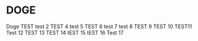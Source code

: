 # DOGE
Doge TEST
test 2
TEST 4
test 5
TEST 6
test 7
test 8
TEST 9
TEST 10
TEST11
Test 12
TEST 13
TEST 14
tEST 15
tEST 16
Test 17
